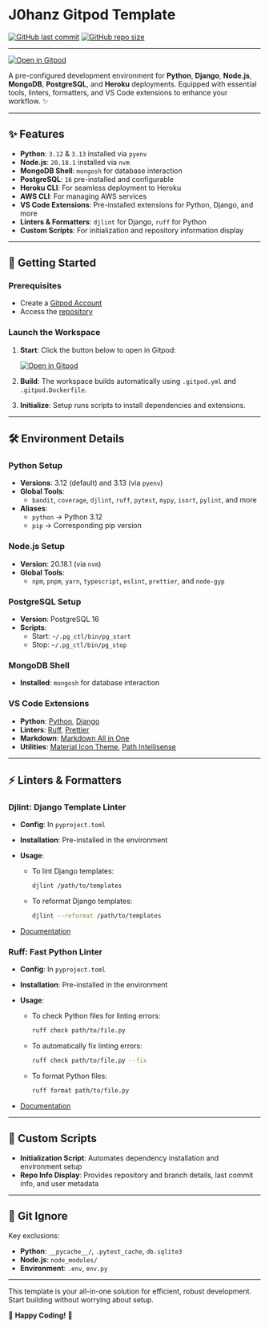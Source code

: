 # J0hanz Gitpod Template

[![GitHub last commit](https://img.shields.io/github/last-commit/j0hanz/j0hanz-gitpod-template)](https://github.com/j0hanz/j0hanz-gitpod-template/commits/main) [![GitHub repo size](https://img.shields.io/github/repo-size/j0hanz/j0hanz-gitpod-template)](https://github.com/j0hanz/j0hanz-gitpod-template)

---

[![Open in Gitpod](https://gitpod.io/button/open-in-gitpod.svg)](https://gitpod.io/#https://github.com/j0hanz/j0hanz-gitpod-template)

A pre-configured development environment for **Python**, **Django**, **Node.js**, **MongoDB**, **PostgreSQL**, and **Heroku** deployments. Equipped with essential tools, linters, formatters, and VS Code extensions to enhance your workflow. ✨

---

## ✨ Features

- **Python**: `3.12` & `3.13` installed via `pyenv`
- **Node.js**: `20.18.1` installed via `nvm`
- **MongoDB Shell**: `mongosh` for database interaction
- **PostgreSQL**: `16` pre-installed and configurable
- **Heroku CLI**: For seamless deployment to Heroku
- **AWS CLI**: For managing AWS services
- **VS Code Extensions**: Pre-installed extensions for Python, Django, and more
- **Linters & Formatters**: `djlint` for Django, `ruff` for Python
- **Custom Scripts**: For initialization and repository information display

---

## 🚀 Getting Started

### Prerequisites

- Create a [Gitpod Account](https://www.gitpod.io/)
- Access the [repository](https://github.com/j0hanz/j0hanz-gitpod-template)

### Launch the Workspace

1. **Start**: Click the button below to open in Gitpod:

   [![Open in Gitpod](https://gitpod.io/button/open-in-gitpod.svg)](https://gitpod.io/#https://github.com/j0hanz/j0hanz-gitpod-template)

2. **Build**: The workspace builds automatically using `.gitpod.yml` and `.gitpod.Dockerfile`.
3. **Initialize**: Setup runs scripts to install dependencies and extensions.

---

## 🛠 Environment Details

### Python Setup

- **Versions**: 3.12 (default) and 3.13 (via `pyenv`)
- **Global Tools**:
  - `bandit`, `coverage`, `djlint`, `ruff`, `pytest`, `mypy`, `isort`, `pylint`, and more
- **Aliases**:
  - `python` → Python 3.12
  - `pip` → Corresponding pip version

### Node.js Setup

- **Version**: 20.18.1 (via `nvm`)
- **Global Tools**:
  - `npm`, `pnpm`, `yarn`, `typescript`, `eslint`, `prettier`, and `node-gyp`

### PostgreSQL Setup

- **Version**: PostgreSQL 16
- **Scripts**:
  - Start: `~/.pg_ctl/bin/pg_start`
  - Stop: `~/.pg_ctl/bin/pg_stop`

### MongoDB Shell

- **Installed**: `mongosh` for database interaction

### VS Code Extensions

- **Python**: [Python](https://marketplace.visualstudio.com/items?itemName=ms-python.python), [Django](https://marketplace.visualstudio.com/items?itemName=batisteo.vscode-django)
- **Linters**: [Ruff](https://marketplace.visualstudio.com/items?itemName=charliermarsh.ruff), [Prettier](https://marketplace.visualstudio.com/items?itemName=esbenp.prettier-vscode)
- **Markdown**: [Markdown All in One](https://marketplace.visualstudio.com/items?itemName=yzhang.markdown-all-in-one)
- **Utilities**: [Material Icon Theme](https://marketplace.visualstudio.com/items?itemName=PKief.material-icon-theme), [Path Intellisense](https://marketplace.visualstudio.com/items?itemName=christian-kohler.path-intellisense)

---

## ⚡ Linters & Formatters

### **Djlint**: Django Template Linter

- **Config**: In `pyproject.toml`
- **Installation**: Pre-installed in the environment
- **Usage**:
  - To lint Django templates:

    ```bash
    djlint /path/to/templates
    ```

  - To reformat Django templates:

    ```bash
    djlint --reformat /path/to/templates
    ```

- [Documentation](https://www.djlint.com/docs/getting-started/)

### **Ruff**: Fast Python Linter

- **Config**: In `pyproject.toml`
- **Installation**: Pre-installed in the environment
- **Usage**:
  - To check Python files for linting errors:

    ```bash
    ruff check path/to/file.py
    ```

  - To automatically fix linting errors:

    ```bash
    ruff check path/to/file.py --fix
    ```

  - To format Python files:

    ```bash
    ruff format path/to/file.py
    ```

- [Documentation](https://beta.ruff.rs/docs/)

---

## 📜 Custom Scripts

- **Initialization Script**: Automates dependency installation and environment setup
- **Repo Info Display**: Provides repository and branch details, last commit info, and user metadata

---

## 📄 Git Ignore

Key exclusions:

- **Python**: `__pycache__/`, `.pytest_cache`, `db.sqlite3`
- **Node.js**: `node_modules/`
- **Environment**: `.env`, `env.py`

---

This template is your all-in-one solution for efficient, robust development. Start building without worrying about setup.

🚀 **Happy Coding!** 🚀
